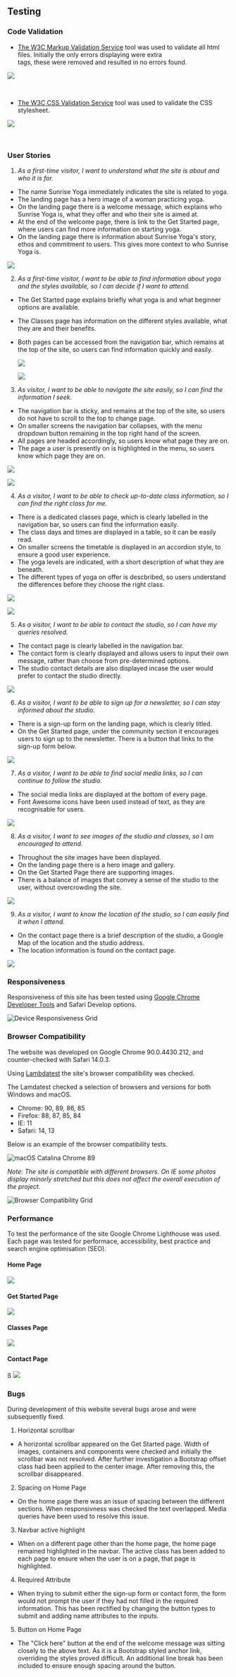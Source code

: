 ## Testing

### Code Validation

- [The W3C Markup Validation Service](https://validator.w3.org/) tool was used to validate all html files. Initially the only errors displaying were extra <div> tags, these were removed and resulted in no errors found.

![](assets/readme-images/testing-images/w3c-html-validation.png)

&nbsp;

- [The W3C CSS Validation Service](https://jigsaw.w3.org/css-validator/validator) tool was used to validate the CSS stylesheet. 

![](assets/readme-images/testing-images/w3c-css-validation.png)

&nbsp;

### User Stories

1. *As a first-time visitor, I want to understand what the site is about and who it is for.*
&nbsp;
- The name Sunrise Yoga immediately indicates the site is related to yoga.
- The landing page has a hero image of a woman practicing yoga.
- On the landing page there is a welcome message, which explains who Sunrise Yoga is, what they offer and who their site is aimed at.
- At the end of the welcome page, there is link to the Get Started page, where users can find more information on starting yoga.
- On the landing page there is information about Sunrise Yoga's story, ethos and commitment to users. This gives more context to who Sunrise Yoga is.

![](assets/readme-images/user-story-images/home-page.png)


2. *As a first-time visitor, I want to be able to find information about yoga and the styles available, so I can decide if I want to attend.*
&nbsp;
- The Get Started page explains briefly what yoga is and what beginner options are available.
- The Classes page has information on the different styles available, what they are and their benefits. 
- Both pages can be accessed from the navigation bar, which remains at the top of the site, so users can find information quickly and easily.
   
   ![](assets/readme-images/user-story-images/yoga-styles.png)

   ![](assets/readme-images/user-story-images/beginner-info.png)

3. *As visitor, I want to be able to navigate the site easily, so I can find the information I seek.*
&nbsp;
- The navigation bar is sticky, and remains at the top of the site, so users do not have to scroll to the top to change page.
- On smaller screens the navigation bar collapses, with the menu dropdown button remaining in the top right hand of the screen.
- All pages are headed accordingly, so users know what page they are on.
- The page a user is presently on is highlighted in the menu, so users know which page they are on.

![](assets/readme-images/user-story-images/navbar.png)

![](assets/readme-images/user-story-images/navbar-collapse.png)


4. *As a visitor, I want to be able to check up-to-date class information, so I can find the right class for me.*
&nbsp;
- There is a dedicated classes page, which is clearly labelled in the navigation bar, so users can find the information easily.
- The class days and times are displayed in a table, so it can be easily read.
- On smaller screens the timetable is displayed in an accordion style, to ensure a good user experience.
- The yoga levels are indicated, with a short description of what they are beneath.
- The different types of yoga on offer is descbribed, so users understand the differences before they choose the right class.

![](assets/readme-images/user-story-images/timetable-collapse.png)

![](assets/readme-images/user-story-images/timetable-desktop.png)

5. *As a visitor, I want to be able to contact the studio, so I can have my queries resolved.*
 &nbsp;
 - The contact page is clearly labelled in the navigation bar.
 - The contact form is clearly displayed and allows users to input their own message, rather than choose from pre-determined options.
 - The studio contact details are also displayed incase the user would prefer to contact the studio directly. 

![](assets/readme-images/user-story-images/contact-form.png)

6. *As a visitor, I want to be able to sign up for a newsletter, so I can stay informed about the studio.*
&nbsp;
- There is a sign-up form on the landing page, which is clearly titled. 
- On the Get Started page, under the community section it encourages users to sign up to the newsletter. There is a button that links to the sign-up form below.

![](assets/readme-images/user-story-images/sign-up.png)


7. *As a visitor, I want to be able to find social media links, so I can continue to follow the studio.*
&nbsp;
- The social media links are displayed at the bottom of every page.
- Font Awesome icons have been used instead of text, as they are recognisable for users.

![](assets/readme-images/user-story-images/footer.png)


8. *As a visitor, I want to see images of the studio and classes, so I am encouraged to attend.*
&nbsp;
- Throughout the site images have been displayed.
- On the landing page there is a hero image and gallery.
- On the Get Started Page there are supporting images.
- There is a balance of images that convey a sense of the studio to the user, without overcrowding the site.

![](assets/readme-images/user-story-images/gallery.png)

9.   *As a visitor, I want to know the location of the studio, so I can easily find it when I attend.*
&nbsp;
- On the contact page there is a brief description of the studio, a Google Map of the location and the studio address. 
- The location information is found on the contact page.

![](assets/readme-images/user-story-images/map.png)

### Responsiveness

Responsiveness of this site has been tested using [Google Chrome Developer Tools](https://developer.chrome.com/docs/devtools/) and Safari Develop options. 

![Device Responsiveness Grid](assets/readme-images/testing-images/responsiveness-grid.png)

### Browser Compatibility 

The website was developed on Google Chrome 90.0.4430.212, and counter-checked with Safari 14.0.3.

Using [Lambdatest](https://www.lambdatest.com/) the site's browser compatibility was checked. 

The Lamdatest checked a selection of browsers and versions for both Windows and macOS.
- Chrome: 90, 89, 86, 85
- Firefox: 88, 87, 85, 84
- IE: 11
- Safari: 14, 13 

Below is an example of the browser compatibility tests.

![macOS Catalina Chrome 89](assets/readme-images/testing-images/macOS-catalina-chrome89.png)

*Note: The site is compatible with different browsers. On IE some photos display minorly stretched but this does not affect the overall execution of the project.*

![Browser Compatibility Grid](assets/readme-images/testing-images/browser-compatibility-grid.png)

### Performance

To test the performance of the site Google Chrome Lighthouse was used. Each page was tested for performace, accessibility, best practice and search engine optimisation (SEO).

#### Home Page

![](assets/readme-images/testing-images/home-page-performance.png)

#### Get Started Page

![](assets/readme-images/testing-images/get-started-performance.png)

#### Classes Page

![](assets/readme-images/testing-images/classes-performance.png)

#### Contact Page
ß
![](assets/readme-images/testing-images/contact-performance.png)


### Bugs

During development of this website several bugs arose and were subsequently fixed. 

1. Horizontal scrollbar
- A horizontal scrollbar appeared on the Get Started page. Width of images, containers and components were checked and initially the scrollbar was not resolved. After further investigation a Bootstrap offset class had been applied to the center image. After removing this, the scrollbar disappeared.

2. Spacing on Home Page
- On the home page there was an issue of spacing between the different <div> sections. When responsivness was checked the text overlapped. Media queries have been used to resolve this issue.

3. Navbar active highlight
- When on a different page other than the home page, the home page remained highlighted in the navbar. The active class has been added to each page to ensure when the user is on a page, that page is highlighted.

4. Required Attribute
- When trying to submit either the sign-up form or contact form, the form would not prompt the user if they had not filled in the required information. This has been rectified by changing the button types to submit and adding name attributes to the inputs.

5. Button on Home Page
- The "Click here" button at the end of the welcome message was sitting closely to the above text. As it is a Bootstrap styled anchor link, overriding the styles proved difficult. An additional line break has been included to ensure enough spacing around the button. 